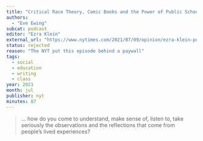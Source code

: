 ```yaml
---
title: "Critical Race Theory, Comic Books and the Power of Public Schools"
authors:
  - "Eve Ewing"
subcat: podcast
editor: "Ezra Klein"
external_url: "https://www.nytimes.com/2021/07/09/opinion/ezra-klein-podcast-eve-ewing.html"
status: rejected
reason: "The NYT put this episode behind a paywall"
tags:
  - social
  - education
  - writing
  - class
year: 2021
month: jul
publisher: nyt
minutes: 87
---
```


> … how do you come to understand, make sense of, listen to, take seriously the observations and the reflections that come from people’s lived experiences?
